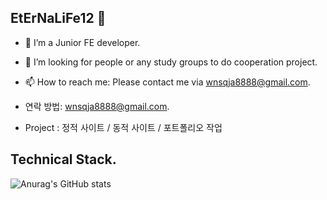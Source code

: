## EtErNaLiFe12 👋

<!--
**EtErNaLiFe12/EtErNaLiFe12** is a ✨ _special_ ✨ repository because its `README.md` (this file) appears on your GitHub profile.
-->
- 🌱 I’m a Junior FE developer.
- 🤔 I’m looking for people or any study groups to do cooperation project.
- 📫 How to reach me: Please contact me via wnsqja8888@gmail.com.

- 연락 방법: wnsqja8888@gmail.com.
- Project : 정적 사이트 / 동적 사이트 / 포트폴리오 작업

<!-- [![Anurag's GitHub stats](https://github-readme-stats.vercel.app/api?username=EtErNaLiFe12)](https://github.com/EtErNaLiFe12/github-readme-stats) -->
## Technical Stack.
<!-- <img src="https://img.shields.io/badge/react native-61DAFB?style=for-the-badge&logo=react native&logoColor=black" />  -->
<!-- <img src="https://img.shields.io/badge/react-61DAFB?style=for-the-badge&logo=react&logoColor=black" /> <img src="https://img.shields.io/badge/javascript-F7DF1E?style=for-the-badge&logo=javascript&logoColor=black" /> <img src="https://img.shields.io/badge/html5-E34F26?style=for-the-badge&logo=html5&logoColor=white" /> <img src="https://img.shields.io/badge/css3-1572B6?style=for-the-badge&logo=css3&logoColor=white" /> <img src="https://img.shields.io/badge/github-181717?style=for-the-badge&logo=github&logoColor=white" />
<img src="https://img.shields.io/badge/mariaDB-00000?style=for-the-badge&logo=mariaDB&logoColor=white" /> <img src="https://img.shields.io/badge/mySQL-fb5849?style=for-the-badge&logo=mySQL&logoColor=white" /> -->


![Anurag's GitHub stats](https://github-readme-stats.vercel.app/api?username=EtErNaLiFe12&show_icons=true&theme=radical)

<!-- [![Top Langs](https://github-readme-stats.vercel.app/api/top-langs/?username=EtErNaLiFe12&layout=compact)](https://github.com/EtErNaLiFe12/github-readme-stats) -->




<!-- Here are some ideas to get you started:
- 🔭 I’m currently working on ...
- 🌱 I’m currently learning HTML/CSS/JAVASCRIPT and etc
- 🤔 I’m looking for help with https://fastcampus.co.kr/
- 💬 Ask me about ...
- 📫 How to reach me: ...
- 😄 Pronouns: ...
- ⚡ Fun fact: ...
-->
